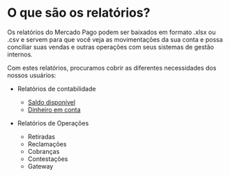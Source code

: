 # O que são os relatórios?

Os relatórios do Mercado Pago podem ser baixados em formato .xlsx ou .csv e servem para que você veja as movimentações da sua conta e possa conciliar suas vendas e outras operações com seus sistemas de gestão internos.

Com estes relatórios, procuramos cobrir as diferentes necessidades dos nossos usuários:

* Relatórios de contabilidade
    + [Saldo disponível](https://www.mercadopago.com.ar/developers/pt/guides/manage-account/available-money/introduction/)
    + [Dinheiro em conta](https://www.mercadopago.com.ar/developers/pt/guides/manage-account/account-money/introduction/)

* Relatórios de Operações
    + Retiradas
    + Reclamações
    + Cobranças
    + Contestações
    + Gateway
